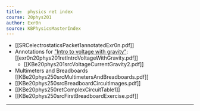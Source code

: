 ```yaml
---
title:  physics ret index
course: 20phys201
author: Exr0n
source: KBPhysicsMasterIndex
---
```


- [[SRCelectrostaticsPacket1annotatedExr0n.pdf]]
- Annotations for ["Intro to voltage with gravity"](https://nuevaschool.instructure.com/courses/2851/assignments/51288): [[exr0n20phys201retIntroVoltageWithGravity.pdf]]
	- [[KBe20phys201srcVoltageCurrentGravity2.pdf]]
- Multimeters and Breadboards [[KBe20phys250srcMultimetersAndBreadboards.pdf]]
- [[KBe20phys250srcBreadboardCircuitImages.pdf]]
- [[KBe20phys250retComplexCircuitTable1]]
- [[KBe20phys250srcFirstBreadboardExercise.pdf]]
---
